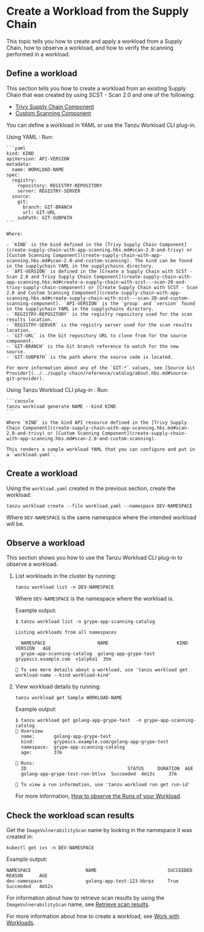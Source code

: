 # Create a Workload from the Supply Chain

This topic tells you how to create and apply a workload from a Supply Chain, how to observe a
workload, and how to verify the scanning performed in a workload.

## <a id="define-and-create-wl"></a> Define a workload

This section tells you how to create a workload from an existing Supply Chain that was created by using SCST - Scan 2.0 and one of the following:

- [Trivy Supply Chain Component](create-supply-chain-with-app-scanning.hbs.md#scan-2.0-and-trivy) 
- [Custom Scanning Component](create-supply-chain-with-app-scanning.hbs.md#scan-2.0-and-custom-scanning)

You can define a workload in YAML or use the Tanzu Workload CLI plug-in.

Using YAML
: Run:

    ```yaml
    kind: KIND
    apiVersion: API-VERSION
    metadata:
      name: WORKLOAD-NAME
    spec:
      registry:
        repository: REGISTRY-REPOSITORY
        server: REGISTRY-SERVER
      source:
        git:
          branch: GIT-BRANCH
          url: GIT-URL
        subPath: GIT-SUBPATH
    ```

    Where:

    - `KIND` is the kind defined in the [Trivy Supply Chain Component](create-supply-chain-with-app-scanning.hbs.md#scan-2.0-and-trivy) or [Custom Scanning Component](create-supply-chain-with-app-scanning.hbs.md#scan-2.0-and-custom-scanning). The kind can be found in the supplychain YAML in the supplychains directory.
    - `API-VERSION` is defined in the [Create a Supply Chain with SCST - Scan 2.0 and Trivy Supply Chain Component](create-supply-chain-with-app-scanning.hbs.md#create-a-supply-chain-with-scst---scan-20-and-trivy-supply-chain-component) or [Create Supply Chain with SCST - Scan 2.0 and Custom Scanning Component](create-supply-chain-with-app-scanning.hbs.md#create-supply-chain-with-scst---scan-20-and-custom-scanning-component). `API-VERSION` is the `group` and `version` found in the supplychain YAML in the supplychains directory.
    - `REGISTRY-REPOSITORY` is the registry repository used for the scan results location.
    - `REGISTRY-SERVER` is the registry server used for the scan results location.
    - `GIT-URL` is the Git repository URL to clone from for the source component.
    - `GIT-BRANCH` is the Git branch reference to watch for the new source.
    - `GIT-SUBPATH` is the path where the source code is located.

    For more information about any of the `GIT-*` values, see [Source Git Provider](../../supply-chain/reference/catalog/about.hbs.md#source-git-provider).

Using Tanzu Workload CLI plug-in
: Run:

    ```console
    tanzu workload generate NAME --kind KIND
    ```

    Where `KIND` is the kind API resource defined in the [Trivy Supply Chain Component](create-supply-chain-with-app-scanning.hbs.md#scan-2.0-and-trivy) or [Custom Scanning Component](create-supply-chain-with-app-scanning.hbs.md#scan-2.0-and-custom-scanning).

    This renders a sample workload YAML that you can configure and put in a `workload.yaml`.

## <a id="create-workload"></a> Create a workload

Using the `workload.yaml` created in the previous section, create the workload:

```console
tanzu workload create --file workload.yaml --namespace DEV-NAMESPACE
```

Where `DEV-NAMESPACE` is the same namespace where the intended workload will be.

## <a id="observe-workload"></a> Observe a workload

This section shows you how to use the Tanzu Workload CLI plug-in to observe a workload.

1. List workloads in the cluster by running:

    ```console
    tanzu workload list -n DEV-NAMESPACE
    ```

    Where `DEV-NAMESPACE` is the namespace where the workload is.

    Example output:

    ```console
    $ tanzu workload list -n grype-app-scanning-catalog

    Listing workloads from all namespaces

      NAMESPACE                   NAME                         KIND                  VERSION   AGE
      grype-app-scanning-catalog  golang-app-grype-test  grypescs.example.com  v1alpha1  35m

    🔎 To see more details about a workload, use 'tanzu workload get workload-name --kind workload-kind'
    ```

2. View workload details by running:

    ```console
    tanzu workload get Sample WORKLOAD-NAME
    ```

    Example output:

    ```console
    $ tanzu workload get golang-app-grype-test  -n grype-app-scanning-catalog
    📡 Overview
      name:       golang-app-grype-test
      kind:       grypescs.example.com/golang-app-grype-test
      namespace:  grype-app-scanning-catalog
      age:        37m

    🏃 Runs:
      ID                                     STATUS     DURATION  AGE
      golang-app-grype-test-run-btlvx  Succeeded  4m13s     37m

    🔎 To view a run information, use 'tanzu workload run get run-id'
    ```

    For more information, [How to observe the Runs of your Workload](../../supply-chain/development/how-to/discover-workloads.hbs.md).

## <a id="verify-workload-scanning"></a>Check the workload scan results

Get the `ImageVulnerabilityScan` name by looking in the namespace it was created in:

```console
kubectl get ivs -n DEV-NAMESPACE
```

Example output:

```console
NAMESPACE                    NAME                          SUCCEEDED   REASON      AGE
dev-namespace                golang-app-test-123-bbrpz     True        Succeeded   4m52s
```

For information about how to retrieve scan results by using the `ImageVulnerabilityScan` name, see [Retrieve scan results](../verify-app-scanning.hbs.md#retrieve-scan-results).

For more information about how to create a workload, see [Work with Workloads](../../supply-chain/development/how-to/discover-workloads.hbs.md).
